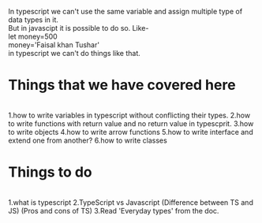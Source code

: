 In typescript we can't use the same variable and assign multiple type of data types in it.\
But in javascipt it is possible to do so. Like-\
let money=500\
money='Faisal khan Tushar'<br/>
in typescript we can't do things like that.

<h1>Things that we have covered here</h1> <br/>
1.how to write variables in typescript without conflicting their types.
2.how to write functions with return value and no return value in typescprit.
3.how to write objects
4.how to write arrow functions
5.how to write interface and extend one from another?
6.how to write classes

<h1>Things to do </h1><br/>
1.what is typescript
2.TypeScript vs Javascript (Difference between TS and JS) (Pros and cons of TS)
3.Read 'Everyday types' from the doc.

